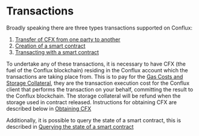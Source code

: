 # Transactions

Broadly speaking there are three types transactions supported on Conflux:

1.  [Transfer of CFX from one party to another](transfer_eth.md#transfer-of-ether-from-one-party-to-another)
2.  [Creation of a smart contract](../cfxabigen.md#deploy-contract)
3.  [Transacting with a smart contract](../cfxabigen.md#transacting-with-an-conflux-contract)

To undertake any of these transactions, it is necessary to have CFX (the fuel of the Conflux blockchain) residing in the Conflux account which the transactions are taking place from. This is to pay for the [Gas Costs and Storage Collateral](gas_and_storage.md), they are the transaction execution cost for the Conflux client that performs the transaction on your behalf, committing the result to the Conflux blockchain. The storage collateral will be refund when the storage used in contract released. Instructions for obtaining CFX are described below in [Obtaining CFX](obtaining_cfx.md)

Additionally, it is possible to query the state of a smart contract, this is described in [Querying the state of a smart contract](../cfxabigen.md#accessing-an-conflux-contract)








